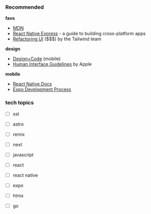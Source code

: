 
### Recommended

**favs**

- [MDN](https://developer.mozilla.org/en-US/curriculum/getting-started/soft-skills/#succeeding_in_job_interviews)
- [React Native Express](https://www.reactnative.express/) - a guide to building cross-platform apps
- [Refactoring UI](https://www.refactoringui.com/) ($$$) by the Tailwind team

**design**

- [Design+Code](https://designcode.io/tutorials) (mobile)
- [Human Interface Guidelines](https://developer.apple.com/design/human-interface-guidelines/) by Apple

**mobile**

- [React Native Docs](https://reactnative.dev/docs/getting-started.html)
- [Expo Development Process](https://docs.expo.dev/workflow/overview/)

### tech topics

- [ ] sst
- [ ] astro
- [ ] remix
- [ ] next
- [ ] javascript
- [ ] react
- [ ] react native
- [ ] expo
- [ ] htmx
- [ ] go

